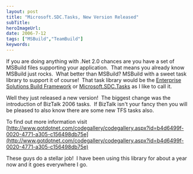 ```yaml
---
layout: post 
title: "Microsoft.SDC.Tasks, New Version Released"
subTitle: 
heroImageUrl: 
date: 2006-7-12
tags: ["MSBuild","TeamBuild"]
keywords: 
---
```


If you are doing anything with .Net 2.0 chances are you have a set of MSBuild files supporting your application.&nbsp; That means you already know MSBuild just rocks.&nbsp; What better than MSBuild?&nbsp;MSBuild with a sweet task library to support it of course!&nbsp; That task library would be the [Enterprise Solutions Build Framework](http://www.gotdotnet.com/codegallery/codegallery.aspx?id=b4d6499f-0020-4771-a305-c156498db75e) or [Microsoft.SDC.Tasks](http://www.gotdotnet.com/codegallery/codegallery.aspx?id=b4d6499f-0020-4771-a305-c156498db75e) as I like to call it.

Well they just released a new version!&nbsp; The biggest change was the introduction of BizTalk 2006 tasks.&nbsp; If BizTalk isn't your fancy then you will be pleased to also know there are some new TFS tasks also.

To find out more information visit [http://www.gotdotnet.com/codegallery/codegallery.aspx?id=b4d6499f-0020-4771-a305-c156498db75e](http://www.gotdotnet.com/codegallery/codegallery.aspx?id=b4d6499f-0020-4771-a305-c156498db75e)

These guys do a stellar job!&nbsp; I have been using this library for about a year now and it goes everywhere&nbsp;I go.